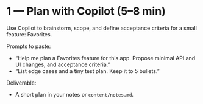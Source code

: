 # 1 — Plan with Copilot (5–8 min)

Use Copilot to brainstorm, scope, and define acceptance criteria for a small feature: Favorites.

Prompts to paste:
- “Help me plan a Favorites feature for this app. Propose minimal API and UI changes, and acceptance criteria.”
- “List edge cases and a tiny test plan. Keep it to 5 bullets.”

Deliverable:
- A short plan in your notes or `content/notes.md`.
